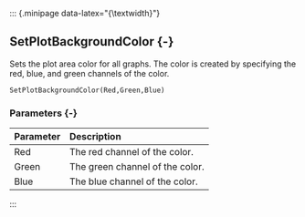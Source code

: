::: {.minipage data-latex="{\textwidth}"}
## SetPlotBackgroundColor {-}

Sets the plot area color for all graphs. The color is created by specifying the red, blue, and green channels of the color.

```{sql}
SetPlotBackgroundColor(Red,Green,Blue)
```

### Parameters {-}

**Parameter** | **Description**
| :-- | :-- |
Red | The red channel of the color.
Green | The green channel of the color.
Blue | The blue channel of the color.
:::
